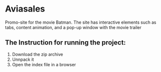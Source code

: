 # Aviasales
Promo-site for the movie Batman. The site has interactive elements such as tabs, content animation, and a pop-up window with the movie trailer

## The Instruction for running the project:
1) Download the zip archive
2) Unnpack it
3) Open the index file in a browser
